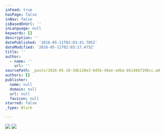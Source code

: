 ```yaml
---
inFeed: true
hasPage: false
inNav: false
isBasedOnUrl: ''
inLanguage: null
keywords: []
description: ''
datePublished: '2016-05-11T02:03:41.705Z'
dateModified: '2016-05-11T02:03:17.475Z'
title: ''
author:
  - name: ''
    url: ''
sourcePath: _posts/2016-05-10-3db120e3-645b-40ae-a4ba-86148b7196cc.md
authors: []
publisher:
  name: null
  domain: null
  url: null
  favicon: null
starred: false
_type: Blurb

---
```

![](https://s3-us-west-2.amazonaws.com/the-grid-img/p/8f1fcd574c6cb0ac0c2ea5dc3e096562e25be1cd.jpg)
![](https://the-grid-user-content.s3-us-west-2.amazonaws.com/5c3c06b2-df55-411a-adfc-e255067be9d8.jpg)